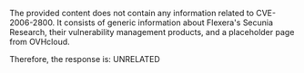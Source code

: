 The provided content does not contain any information related to CVE-2006-2800. It consists of generic information about Flexera's Secunia Research, their vulnerability management products, and a placeholder page from OVHcloud.

Therefore, the response is: UNRELATED